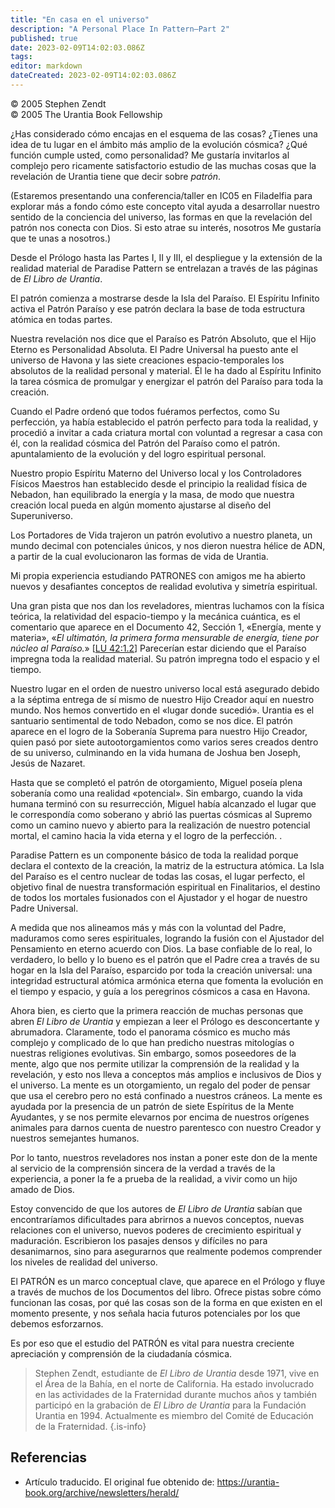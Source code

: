 ```yaml
---
title: "En casa en el universo"
description: "A Personal Place In Pattern—Part 2"
published: true
date: 2023-02-09T14:02:03.086Z
tags: 
editor: markdown
dateCreated: 2023-02-09T14:02:03.086Z
---
```


<p class="v-card v-sheet theme--light grey lighten-3 px-2">© 2005 Stephen Zendt<br>© 2005 The Urantia Book Fellowship</p>

¿Has considerado cómo encajas en el esquema de las cosas? ¿Tienes una idea de tu lugar en el ámbito más amplio de la evolución cósmica? ¿Qué función cumple usted, como personalidad? Me gustaría invitarlos al complejo pero ricamente satisfactorio estudio de las muchas cosas que la revelación de Urantia tiene que decir sobre _patrón_.

(Estaremos presentando una conferencia/taller en IC05 en Filadelfia para explorar más a fondo cómo este concepto vital ayuda a desarrollar nuestro sentido de la conciencia del universo, las formas en que la revelación del patrón nos conecta con Dios. Si esto atrae su interés, nosotros Me gustaría que te unas a nosotros.)

Desde el Prólogo hasta las Partes I, II y III, el despliegue y la extensión de la realidad material de Paradise Pattern se entrelazan a través de las páginas de _El Libro de Urantia_.

El patrón comienza a mostrarse desde la Isla del Paraíso. El Espíritu Infinito activa el Patrón Paraíso y ese patrón declara la base de toda estructura atómica en todas partes.

Nuestra revelación nos dice que el Paraíso es Patrón Absoluto, que el Hijo Eterno es Personalidad Absoluta. El Padre Universal ha puesto ante el universo de Havona y las siete creaciones espacio-temporales los absolutos de la realidad personal y material. Él le ha dado al Espíritu Infinito la tarea cósmica de promulgar y energizar el patrón del Paraíso para toda la creación.

Cuando el Padre ordenó que todos fuéramos perfectos, como Su perfección, ya había establecido el patrón perfecto para toda la realidad, y procedió a invitar a cada criatura mortal con voluntad a regresar a casa con él, con la realidad cósmica del Patrón del Paraíso como el patrón. apuntalamiento de la evolución y del logro espiritual personal.

Nuestro propio Espíritu Materno del Universo local y los Controladores Físicos Maestros han establecido desde el principio la realidad física de Nebadon, han equilibrado la energía y la masa, de modo que nuestra creación local pueda en algún momento ajustarse al diseño del Superuniverso.

Los Portadores de Vida trajeron un patrón evolutivo a nuestro planeta, un mundo decimal con potenciales únicos, y nos dieron nuestra hélice de ADN, a partir de la cual evolucionaron las formas de vida de Urantia.

Mi propia experiencia estudiando PATRONES con amigos me ha abierto nuevos y desafiantes conceptos de realidad evolutiva y simetría espiritual.

Una gran pista que nos dan los reveladores, mientras luchamos con la física teórica, la relatividad del espacio-tiempo y la mecánica cuántica, es el comentario que aparece en el Documento 42, Sección 1, «Energía, mente y materia», «_El ultimatón, la primera forma mensurable de energía, tiene por núcleo al Paraíso._» [[LU 42:1.2](/es/The_Urantia_Book/42#p1_2)] Parecerían estar diciendo que el Paraíso impregna toda la realidad material. Su patrón impregna todo el espacio y el tiempo.

Nuestro lugar en el orden de nuestro universo local está asegurado debido a la séptima entrega de sí mismo de nuestro Hijo Creador aquí en nuestro mundo. Nos hemos convertido en el «lugar donde sucedió». Urantia es el santuario sentimental de todo Nebadon, como se nos dice. El patrón aparece en el logro de la Soberanía Suprema para nuestro Hijo Creador, quien pasó por siete autootorgamientos como varios seres creados dentro de su universo, culminando en la vida humana de Joshua ben Joseph, Jesús de Nazaret.

Hasta que se completó el patrón de otorgamiento, Miguel poseía plena soberanía como una realidad «potencial». Sin embargo, cuando la vida humana terminó con su resurrección, Miguel había alcanzado el lugar que le correspondía como soberano y abrió las puertas cósmicas al Supremo como un camino nuevo y abierto para la realización de nuestro potencial mortal, el camino hacia la vida eterna y el logro de la perfección. .

Paradise Pattern es un componente básico de toda la realidad porque declara el contexto de la creación, la matriz de la estructura atómica. La Isla del Paraíso es el centro nuclear de todas las cosas, el lugar perfecto, el objetivo final de nuestra transformación espiritual en Finalitarios, el destino de todos los mortales fusionados con el Ajustador y el hogar de nuestro Padre Universal.

A medida que nos alineamos más y más con la voluntad del Padre, maduramos como seres espirituales, logrando la fusión con el Ajustador del Pensamiento en eterno acuerdo con Dios. La base confiable de lo real, lo verdadero, lo bello y lo bueno es el patrón que el Padre crea a través de su hogar en la Isla del Paraíso, esparcido por toda la creación universal: una integridad estructural atómica armónica eterna que fomenta la evolución en el tiempo y espacio, y guía a los peregrinos cósmicos a casa en Havona.

Ahora bien, es cierto que la primera reacción de muchas personas que abren _El Libro de Urantia_ y empiezan a leer el Prólogo es desconcertante y abrumadora. Claramente, todo el panorama cósmico es mucho más complejo y complicado de lo que han predicho nuestras mitologías o nuestras religiones evolutivas. Sin embargo, somos poseedores de la mente, algo que nos permite utilizar la comprensión de la realidad y la revelación, y esto nos lleva a conceptos más amplios e inclusivos de Dios y el universo. La mente es un otorgamiento, un regalo del poder de pensar que usa el cerebro pero no está confinado a nuestros cráneos. La mente es ayudada por la presencia de un patrón de siete Espíritus de la Mente Ayudantes, y se nos permite elevarnos por encima de nuestros orígenes animales para darnos cuenta de nuestro parentesco con nuestro Creador y nuestros semejantes humanos.

Por lo tanto, nuestros reveladores nos instan a poner este don de la mente al servicio de la comprensión sincera de la verdad a través de la experiencia, a poner la fe a prueba de la realidad, a vivir como un hijo amado de Dios.

Estoy convencido de que los autores de _El Libro de Urantia_ sabían que encontraríamos dificultades para abrirnos a nuevos conceptos, nuevas relaciones con el universo, nuevos poderes de crecimiento espiritual y maduración. Escribieron los pasajes densos y difíciles no para desanimarnos, sino para asegurarnos que realmente podemos comprender los niveles de realidad del universo.

El PATRÓN es un marco conceptual clave, que aparece en el Prólogo y fluye a través de muchos de los Documentos del libro. Ofrece pistas sobre cómo funcionan las cosas, por qué las cosas son de la forma en que existen en el momento presente, y nos señala hacia futuros potenciales por los que debemos esforzarnos.

Es por eso que el estudio del PATRÓN es vital para nuestra creciente apreciación y comprensión de la ciudadanía cósmica.

> Stephen Zendt, estudiante de _El Libro de Urantia_ desde 1971, vive en el Área de la Bahía, en el norte de California. Ha estado involucrado en las actividades de la Fraternidad durante muchos años y también participó en la grabación de _El Libro de Urantia_ para la Fundación Urantia en 1994. Actualmente es miembro del Comité de Educación de la Fraternidad.
{.is-info}


## Referencias

- Artículo traducido. El original fue obtenido de: https://urantia-book.org/archive/newsletters/herald/